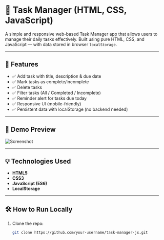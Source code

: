 # 📝 Task Manager (HTML, CSS, JavaScript)

A simple and responsive web-based Task Manager app that allows users to manage their daily tasks effectively. Built using pure HTML, CSS, and JavaScript — with data stored in browser `localStorage`.

---

## 🚀 Features

- ✅ Add task with title, description & due date
- ✅ Mark tasks as complete/incomplete
- ✅ Delete tasks
- ✅ Filter tasks (All / Completed / Incomplete)
- ✅ Reminder alert for tasks due today
- ✅ Responsive UI (mobile-friendly)
- ✅ Persistent data with localStorage (no backend needed)

---

## 📸 Demo Preview

![Screenshot](screenshot.png) <!-- Replace with your actual screenshot file if available -->

---

## 💡 Technologies Used

- **HTML5**
- **CSS3**
- **JavaScript (ES6)**
- **LocalStorage**

---

## 🛠 How to Run Locally

1. Clone the repo:
   ```bash
   git clone https://github.com/your-username/task-manager-js.git
